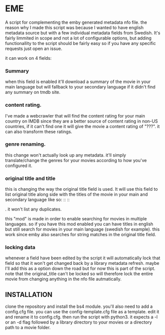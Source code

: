 # EME
A script for complementing the emby generated metadata nfo file. the reason why I made this script was because I wanted to 
have english metadata source but with a few individual metadata fields from Swedish. It's fairly limmited in scope and not a 
lot of configurable options, but adding functionallity to the script should be fairly easy so if you have any specific requests 
just open an issue.

it can work on 4 fields:

### Summary

when this field is enabled it'll download a summary of the movie in your main language but will fallback to your secondary 
language if it didn't find any summary on tmdb site.

### content rating. 

I've made a webcrawler that will find the content rating for your main country on IMDB since they are a better source of content 
rating in non-US countries, if it can't find one it will give the movie a content rating of "???". it can also transform these ratings.

### genre renaming. 

this change won't actually look up any metadata. it'll simply translate/change the genres for your movies according to how 
you've configured it.

### original title and title

this is changing the way the original title field is used. It will use this field to list original title along side with the titles 
of the movie in your main and secondary language like so: <original title> :: <secondary language title> :: <main language title>. 
  it won't list any duplicates.
  
this "mod" is made in order to enable searching for movies in multiple languages. so if you have this mod enabled you can have 
titles in english but still search for movies in your main language (swedish for example). this work since emby also searches 
for string matches in the original title field.

### locking data
whenever a field have been edited by the script it will automatically lock that field so that it won't get changed back by a library
metadata refresh. maybe I'll add this as a option down the road but for now this is part of the script. note that the original_title
can't be locked so will therefore lock the entire movie from changing anything in the nfo file autmatically.

## INSTALLATION

clone the repository and install the bs4 module. you'll also need to add a config.cfg file. you can use the config-template.cfg file as
a template. edit it and rename it to config.cfg. then run the script with python3. it expects a -l or an -d flag followed by a library
directory to your movies or a directory path to a movie folder. 
